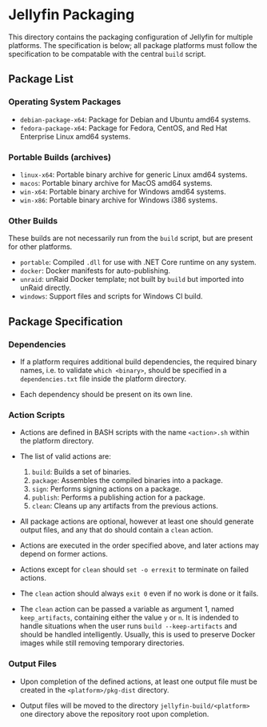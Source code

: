 # Jellyfin Packaging

This directory contains the packaging configuration of Jellyfin for multiple platforms. The specification is below; all package platforms must follow the specification to be compatable with the central `build` script.

## Package List

### Operating System Packages

* `debian-package-x64`: Package for Debian and Ubuntu amd64 systems.
* `fedora-package-x64`: Package for Fedora, CentOS, and Red Hat Enterprise Linux amd64 systems.

### Portable Builds (archives)

* `linux-x64`: Portable binary archive for generic Linux amd64 systems.
* `macos`: Portable binary archive for MacOS amd64 systems.
* `win-x64`: Portable binary archive for Windows amd64 systems.
* `win-x86`: Portable binary archive for Windows i386 systems.

### Other Builds

These builds are not necessarily run from the `build` script, but are present for other platforms.

* `portable`: Compiled `.dll` for use with .NET Core runtime on any system.
* `docker`: Docker manifests for auto-publishing.
* `unraid`: unRaid Docker template; not built by `build` but imported into unRaid directly.
* `windows`: Support files and scripts for Windows CI build.

## Package Specification

### Dependencies

* If a platform requires additional build dependencies, the required binary names, i.e. to validate `which <binary>`, should be specified in a `dependencies.txt` file inside the platform directory.

* Each dependency should be present on its own line.

### Action Scripts

* Actions are defined in BASH scripts with the name `<action>.sh` within the platform directory.

* The list of valid actions are:

    1. `build`: Builds a set of binaries.
    2. `package`: Assembles the compiled binaries into a package.
    3. `sign`: Performs signing actions on a package.
    4. `publish`: Performs a publishing action for a package.
    5. `clean`: Cleans up any artifacts from the previous actions.

* All package actions are optional, however at least one should generate output files, and any that do should contain a `clean` action.

* Actions are executed in the order specified above, and later actions may depend on former actions.

* Actions except for `clean` should `set -o errexit` to terminate on failed actions.

* The `clean` action should always `exit 0` even if no work is done or it fails.

* The `clean` action can be passed a variable as argument 1, named `keep_artifacts`, containing either the value `y` or `n`. It is indended to handle situations when the user runs `build --keep-artifacts` and should be handled intelligently. Usually, this is used to preserve Docker images while still removing temporary directories.

### Output Files

* Upon completion of the defined actions, at least one output file must be created in the `<platform>/pkg-dist` directory.

* Output files will be moved to the directory `jellyfin-build/<platform>` one directory above the repository root upon completion.
